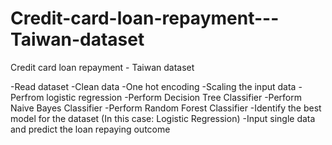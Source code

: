 # Credit-card-loan-repayment---Taiwan-dataset
Credit card loan repayment - Taiwan dataset

-Read dataset
-Clean data
-One hot encoding
-Scaling the input data
-Perfrom logistic regression
-Perform Decision Tree Classifier
-Perform Naive Bayes Classifier
-Perform Random Forest Classifier
-Identify the best model for the dataset (In this case: Logistic Regression)
-Input single data and predict the loan repaying outcome
